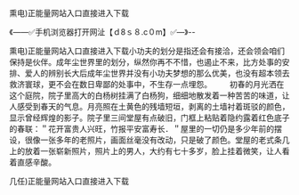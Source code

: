 熏电)正能量网站入口直接进入下载

《——✅手机浏览器打开网沚【ｄ8ｓ８.c０m】✅—》--

熏电)正能量网站入口直接进入下载小功夫的划分是指还会有接洽，还会领会咱们保持是伙伴。成年尘世界里的划分，纵然你再不不惜，也遏止不来，比方处事的安排、爱人的辨别长大后成年尘世界并没有小功夫梦想的那么优美，也没有超本领去救济寰球，更不会在数日卑鄙的处事中，不生存一点埋怨。
　　初春的月光洒在这个庭院，院子里高大的白杨树挂满了白杨狗，细细地散发着一种苦苦的味道，让人感受到春天的气息。月亮照在土黄色的残墙短垣，剥离的土墙衬着斑驳的颜色，显示曾经辉煌的影子。院子里三间堂屋有点破旧，门框上粘贴着隐约露着红色底子的春联：＂花开富贵人兴旺，竹报平安富寿长．＂屋里的一切仍是多少年前的摆设，很像一张多年的老照片，画面丝毫没有改动，只是破了颜色。堂屋的老式条几上的放着一张崭新照片，照片上的男人，大约有七十多岁，脸上挂着微笑，让人看着直感辛酸。





几任)正能量网站入口直接进入下载
